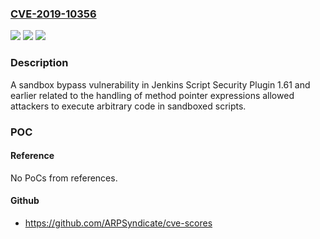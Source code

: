 ### [CVE-2019-10356](https://cve.mitre.org/cgi-bin/cvename.cgi?name=CVE-2019-10356)
![](https://img.shields.io/static/v1?label=Product&message=Jenkins%20Script%20Security%20Plugin&color=blue)
![](https://img.shields.io/static/v1?label=Version&message=%3D%201.61%20and%20earlier%20&color=brighgreen)
![](https://img.shields.io/static/v1?label=Vulnerability&message=n%2Fa&color=brighgreen)

### Description

A sandbox bypass vulnerability in Jenkins Script Security Plugin 1.61 and earlier related to the handling of method pointer expressions allowed attackers to execute arbitrary code in sandboxed scripts.

### POC

#### Reference
No PoCs from references.

#### Github
- https://github.com/ARPSyndicate/cve-scores

